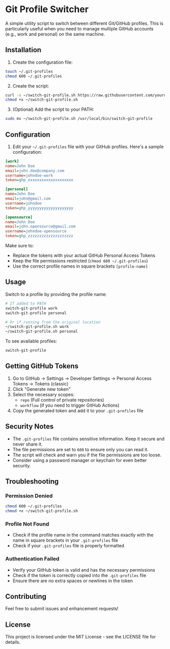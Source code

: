 # Git Profile Switcher

A simple utility script to switch between different Git/GitHub profiles. This is particularly useful when you need to manage multiple GitHub accounts (e.g., work and personal) on the same machine.

## Installation

1. Create the configuration file:
```bash
touch ~/.git-profiles
chmod 600 ~/.git-profiles
```

2. Create the script:
```bash
curl -o ~/switch-git-profile.sh https://raw.githubusercontent.com/yourusername/repo/main/switch-git-profile.sh
chmod +x ~/switch-git-profile.sh
```

3. (Optional) Add the script to your PATH:
```bash
sudo mv ~/switch-git-profile.sh /usr/local/bin/switch-git-profile
```

## Configuration

1. Edit your `~/.git-profiles` file with your GitHub profiles. Here's a sample configuration:

```ini
[work]
name=John Doe
email=john.doe@company.com
username=johndoe-work
token=ghp_xxxxxxxxxxxxxxxxxxxx

[personal]
name=John Doe
email=john@gmail.com
username=johndoe
token=ghp_yyyyyyyyyyyyyyyyyyyy

[opensource]
name=John Doe
email=john.opensource@gmail.com
username=johndoe-opensource
token=ghp_zzzzzzzzzzzzzzzzzzzz
```

Make sure to:
- Replace the tokens with your actual GitHub Personal Access Tokens
- Keep the file permissions restricted (`chmod 600 ~/.git-profiles`)
- Use the correct profile names in square brackets `[profile-name]`

## Usage

Switch to a profile by providing the profile name:

```bash
# If added to PATH
switch-git-profile work
switch-git-profile personal

# Or if running from the original location
~/switch-git-profile.sh work
~/switch-git-profile.sh personal
```

To see available profiles:
```bash
switch-git-profile
```

## Getting GitHub Tokens

1. Go to GitHub → Settings → Developer Settings → Personal Access Tokens → Tokens (classic)
2. Click "Generate new token"
3. Select the necessary scopes:
   - `repo` (Full control of private repositories)
   - `workflow` (if you need to trigger GitHub Actions)
4. Copy the generated token and add it to your `.git-profiles` file

## Security Notes

- The `.git-profiles` file contains sensitive information. Keep it secure and never share it.
- The file permissions are set to `600` to ensure only you can read it.
- The script will check and warn you if the file permissions are too loose.
- Consider using a password manager or keychain for even better security.

## Troubleshooting

### Permission Denied
```bash
chmod 600 ~/.git-profiles
chmod +x ~/switch-git-profile.sh
```

### Profile Not Found
- Check if the profile name in the command matches exactly with the name in square brackets in your `.git-profiles` file
- Check if your `.git-profiles` file is properly formatted

### Authentication Failed
- Verify your GitHub token is valid and has the necessary permissions
- Check if the token is correctly copied into the `.git-profiles` file
- Ensure there are no extra spaces or newlines in the token

## Contributing

Feel free to submit issues and enhancement requests!

## License

This project is licensed under the MIT License - see the LICENSE file for details.